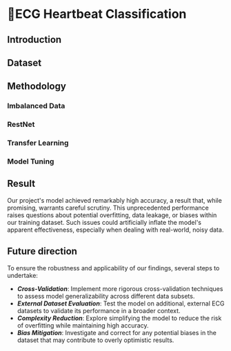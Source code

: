 # :heartbeat:ECG Heartbeat Classification  
## Introduction  
## Dataset
## Methodology
### Imbalanced Data
### RestNet
### Transfer Learning  
### Model Tuning
## Result
Our project's model achieved remarkably high accuracy, a result that, while promising, warrants careful scrutiny. This unprecedented performance raises questions about potential overfitting, data leakage, or biases within our training dataset. Such issues could artificially inflate the model's apparent effectiveness, especially when dealing with real-world, noisy data.  

## Future direction  
To ensure the robustness and applicability of our findings, several steps to undertake:  

* ***Cross-Validation***: Implement more rigorous cross-validation techniques to assess model generalizability across different data subsets.  
* ***External Dataset Evaluation***: Test the model on additional, external ECG datasets to validate its performance in a broader context.  
* ***Complexity Reduction***: Explore simplifying the model to reduce the risk of overfitting while maintaining high accuracy.  
* ***Bias Mitigation***: Investigate and correct for any potential biases in the dataset that may contribute to overly optimistic results.  
